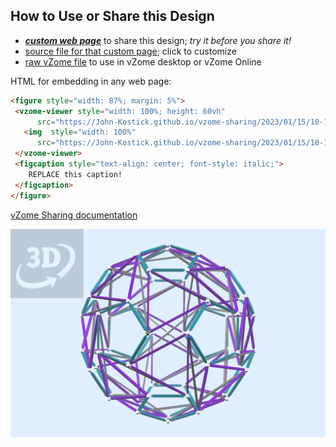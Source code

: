 
## How to Use or Share this Design

 - [***custom web page***][post] to share this design; *try it before you share it!*
 - [source file for that custom page][source]; click to customize
 - [raw vZome file][raw] to use in vZome desktop or vZome Online
 
 HTML for embedding in any web page:
 ```html
<figure style="width: 87%; margin: 5%">
  <vzome-viewer style="width: 100%; height: 60vh"
       src="https://John-Kostick.github.io/vzome-sharing/2023/01/15/10-19-23-Truncated-Icosahedron-Tensegrity/Truncated-Icosahedron-Tensegrity.vZome" >
    <img  style="width: 100%"
       src="https://John-Kostick.github.io/vzome-sharing/2023/01/15/10-19-23-Truncated-Icosahedron-Tensegrity/Truncated-Icosahedron-Tensegrity.png" >
  </vzome-viewer>
  <figcaption style="text-align: center; font-style: italic;">
     REPLACE this caption!
  </figcaption>
</figure>
 ```

[vZome Sharing documentation](https://vzome.github.io/vzome/sharing.html#how-it-works)

![Image](<Truncated-Icosahedron-Tensegrity.png>)


[post]: <https://John-Kostick.github.io/vzome-sharing/2023/01/15/Truncated-Icosahedron-Tensegrity-10-19-23.html>
[source]: <https://github.com/John-Kostick/vzome-sharing/edit/main/_posts/2023-01-15-Truncated-Icosahedron-Tensegrity-10-19-23.md>
[raw]: <https://raw.githubusercontent.com/John-Kostick/vzome-sharing/main/2023/01/15/10-19-23-Truncated-Icosahedron-Tensegrity/Truncated-Icosahedron-Tensegrity.vZome>